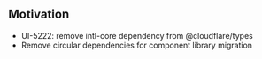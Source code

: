 ## Motivation
* UI-5222: remove intl-core dependency from @cloudflare/types
* Remove circular dependencies for component library migration